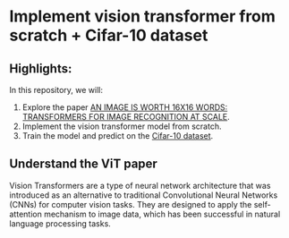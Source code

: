 # Implement vision transformer from scratch + Cifar-10 dataset
## Highlights:
In this repository, we will:
1. Explore the paper [AN IMAGE IS WORTH 16X16 WORDS: TRANSFORMERS FOR IMAGE RECOGNITION AT SCALE](https://arxiv.org/pdf/2010.11929.pdf).
2. Implement the vision transformer model from scratch.
3. Train the model and predict on the [Cifar-10 dataset](https://www.cs.toronto.edu/~kriz/cifar.html).

## Understand the ViT paper
Vision Transformers are a type of neural network architecture that was introduced as an alternative to traditional Convolutional Neural Networks (CNNs) for computer vision tasks. They are designed to apply the self-attention mechanism to image data, which has been successful in natural language processing tasks.
